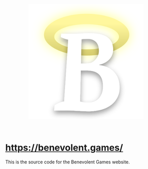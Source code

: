 
<p align="center"><img width=360 src="assets/b.svg"/></p>

<br/>

# https://benevolent.games/

This is the source code for the Benevolent Games website.

